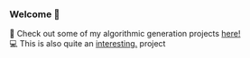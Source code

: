 ### Welcome 🙂
:rocket: Check out some of my algorithmic generation projects [here!](https://solzilberman.github.io/Personal/) <br /> 
:computer: This is also quite an [interesting.](https://solzilberman.github.io/reactGameofLife/) project <br />


<!--
**solzilberman/solzilberman** is a ✨ _special_ ✨ repository because its `README.md` (this file) appears on your GitHub profile.

Here are some ideas to get you started:

- 🔭 I’m currently working on ...
- 🌱 I’m currently learning ...
- 👯 I’m looking to collaborate on ...
- 🤔 I’m looking for help with ...
- 💬 Ask me about ...
- 📫 How to reach me: ...
- 😄 Pronouns: ...
- ⚡ Fun fact: ...
-->
